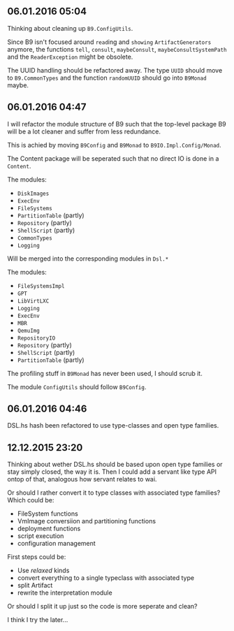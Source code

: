 06.01.2016 05:04
----------------

Thinking about cleaning up `B9.ConfigUtils`.

Since B9 isn't focused around `read`ing and `showing` `ArtifactGenerators`
anymore, the functions `tell`, `consult`, `maybeConsult`,
`maybeConsultSystemPath` and the `ReaderException` might be obsolete.

The UUID handling should be refactored away. The type `UUID` should move to
`B9.CommonTypes` and the function `randomUUID` should go into `B9Monad` maybe.


06.01.2016 04:47
----------------

I will refactor the module structure of B9 such that the top-level package B9
will be a lot cleaner and suffer from less redundance.

This is achied by moving `B9Config` and `B9Monad` to `B9IO.Impl.Config/Monad`.

The Content package will be seperated such that no direct IO is done in a
`Content`.

The modules:
* `DiskImages`
* `ExecEnv`
* `FileSystems`
* `PartitionTable` (partly)
* `Repository` (partly)
* `ShellScript` (partly)
* `CommonTypes`
* `Logging`

Will be merged into the corresponding modules in `Dsl.*`

The modules:
* `FileSystemsImpl`
* `GPT`
* `LibVirtLXC`
* `Logging`
* `ExecEnv`
* `MBR`
* `QemuImg`
* `RepositoryIO`
* `Repository` (partly)
* `ShellScript` (partly)
* `PartitionTable` (partly)

The profiling stuff in `B9Monad` has never been used, I should scrub it.

The module `ConfigUtils` should follow `B9Config`.

06.01.2016 04:46
----------------

DSL.hs hash been refactored to use type-classes and open type families.


12.12.2015 23:20
----------------

Thinking about wether DSL.hs should be based upon open type families or stay
simply closed, the way it is. Then I could add a servant like type API ontop of
that, analogous how servant relates to wai.

Or should I rather convert it to type classes with associated type families?
Which could be:
- FileSystem functions
- VmImage conversiion and partitioning functions
- deployment functions
- script execution
- configuration management

First steps could be:
- Use _relaxed_ kinds
- convert everything to a single typeclass with associated type
- split Artifact
- rewrite the interpretation module

Or should I split it up just so the code is more seperate and clean?

I think I try the later...

